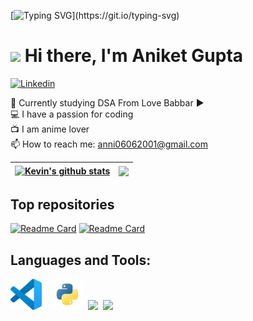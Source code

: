 [![Typing SVG](https://readme-typing-svg.herokuapp.com?font=Courier+new&color=%23808080&size=40&width=800&duration=6969&lines=Welcome+to+my+profile!)](https://git.io/typing-svg)
# <img src="https://raw.githubusercontent.com/iampavangandhi/iampavangandhi/master/gifs/Hi.gif" width="30px"> Hi there, I'm Aniket Gupta


[![Linkedin](https://img.shields.io/badge/LinkedIn-blue?style=for-the-badge&logo=linkedin&labelColor=blue&link=https://www.linkedin.com/in/aniket-gupta-28336b16a/)](https://www.linkedin.com/in/aniket-gupta-28336b16a/)

:school: Currently studying DSA From Love Babbar ▶️ </br>
:computer: I have a passion for coding</br>
📺 I am anime lover</br>
:mailbox: How to reach me: <a href="mailto:anni06062001@gmail.com">anni06062001@gmail.com</a>

| <a href="https://github.com/anuraghazra/github-readme-stats"><img align="center" src="https://github-readme-stats.vercel.app/api?username=gupta-aniket&theme=github_dark&hide=contribs,issues&show_icons=true&hide_border=true" alt="Kevin's github stats" /></a> | <a href="https://github.com/anuraghazra/github-readme-stats"><img align="center" src="https://github-readme-stats.vercel.app/api/top-langs/?username=kevinfengcs88&theme=github_dark&layout=compact&hide_border=true" /></a> |
| ------------- | ------------- |

## Top repositories
[![Readme Card](https://github-readme-stats.vercel.app/api/pin/?username=gupta-aniket&repo=Youtube-playlist-downloader&theme=github_dark)](https://github.com/Gupta-Aniket/Youtube-playlist-downloader)
[![Readme Card](https://github-readme-stats.vercel.app/api/pin/?username=gupta-aniket&repo=Automatic-Attendance&theme=github_dark)](https://github.com/Gupta-Aniket/Automatic-Attendance)


## Languages and Tools:
<div>
  <img width=50px src="https://raw.githubusercontent.com/github/explore/80688e429a7d4ef2fca1e82350fe8e3517d3494d/topics/visual-studio-code/visual-studio-code.png">&nbsp;&nbsp;&nbsp;
  <img width=50px src="https://raw.githubusercontent.com/github/explore/80688e429a7d4ef2fca1e82350fe8e3517d3494d/topics/python/python.png">&nbsp;
  <img width=50px src="https://upload.wikimedia.org/wikipedia/commons/1/18/C_Programming_Language.svg">&nbsp;
  <img width=50px src="https://2.bp.blogspot.com/-DrHDBZWMWC0/WyLLvXElCpI/AAAAAAAAACg/BpyMuVGLcaQJ3ur3HgsVqcgZ_di2-Qb1QCLcBGAs/s1600/c-plus-plus-logo.png">&nbsp;
</div>

</br>
